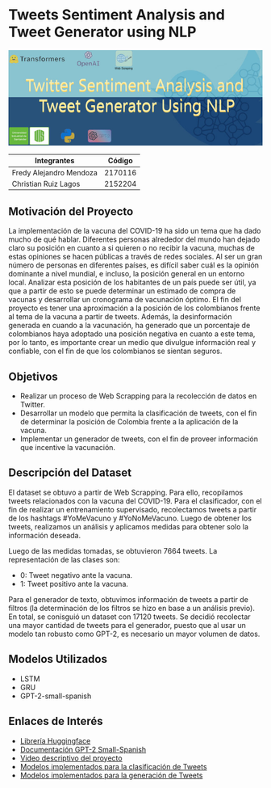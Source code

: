 # Tweets Sentiment Analysis and Tweet Generator using NLP

![Alt text](banner.jpeg?raw=true "Title")


| Integrantes | Código |
| ------------- | ------------- |
| Fredy Alejandro Mendoza  | 2170116  |
| Christian Ruiz Lagos  | 2152204  |


## Motivación del Proyecto

La implementación de la vacuna del COVID-19 ha sido un tema que ha dado mucho de qué hablar. Diferentes personas alrededor del mundo han dejado claro su posición en cuanto a si quieren o no recibir la vacuna, muchas de estas opiniones se hacen públicas a través de redes sociales. Al ser un gran número de personas en diferentes países, es difícil saber cuál es la opinión dominante a nivel mundial, e incluso, la posición general en un entorno local. Analizar esta posición de los habitantes de un país puede ser útil, ya que a partir de esto se puede determinar un estimado de compra de vacunas y desarrollar un cronograma de vacunación óptimo. El fin del proyecto es tener una aproximación a la posición de los colombianos frente al tema de la vacuna a partir de tweets.
Además, la desinformación generada en cuando a la vacunación, ha generado que un porcentaje de colombianos haya adoptado una posición negativa en cuanto a este tema, por lo tanto, es importante crear un medio que divulgue información real y confiable, con el fin de que los colombianos se sientan seguros.

## Objetivos

* Realizar un proceso de Web Scrapping para la recolección de datos en Twitter.
* Desarrollar un modelo que permita la clasificación de tweets, con el fin de determinar la posición de Colombia frente a la aplicación de la vacuna.
* Implementar un generador de tweets, con el fin de proveer información que incentive la vacunación.


## Descripción del Dataset

El dataset se obtuvo a partir de Web Scrapping. Para ello, recopilamos tweets relacionados con la vacuna del COVID-19.  Para el clasificador, con el fin de realizar un entrenamiento supervisado, recolectamos tweets a partir de los hashtags #YoMeVacuno y #YoNoMeVacuno. Luego de obtener los tweets, realizamos un análisis y aplicamos medidas para obtener solo la información deseada.

Luego de las medidas tomadas, se obtuvieron 7664 tweets. La representación de las clases son:

* 0: Tweet negativo ante la vacuna.
* 1: Tweet positivo ante la vacuna.

Para el generador de texto, obtuvimos información de tweets a partir de filtros (la determinación de los filtros se hizo en base a un análisis previo). En total, se conisguió un dataset con 17120 tweets. Se decidió recolectar una mayor cantidad de tweets para el generador, puesto que al usar un modelo tan robusto como GPT-2, es necesario un mayor volumen de datos.

## Modelos Utilizados

* LSTM
* GRU
* GPT-2-small-spanish


## Enlaces de Interés

* [Librería Huggingface](https://huggingface.co)
* [Documentación GPT-2 Small-Spanish](https://huggingface.co/datificate/gpt2-small-spanish)
* [Video descriptivo del proyecto](https://www.youtube.com/watch?v=L4V6qdpRNL0)
* [Modelos implementados para la clasificación de Tweets](https://drive.google.com/drive/folders/1_l0_9S7XjPg_grPhgn-RlSnjb0oOX-EM?usp=sharing)
* [Modelos implementados para la generación de Tweets](https://drive.google.com/drive/folders/13u3_zZ5UyHeH3AyOv7mJlaxMxotjJhLD?usp=sharing)
